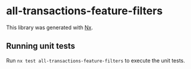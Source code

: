 # all-transactions-feature-filters

This library was generated with [Nx](https://nx.dev).

## Running unit tests

Run `nx test all-transactions-feature-filters` to execute the unit tests.
